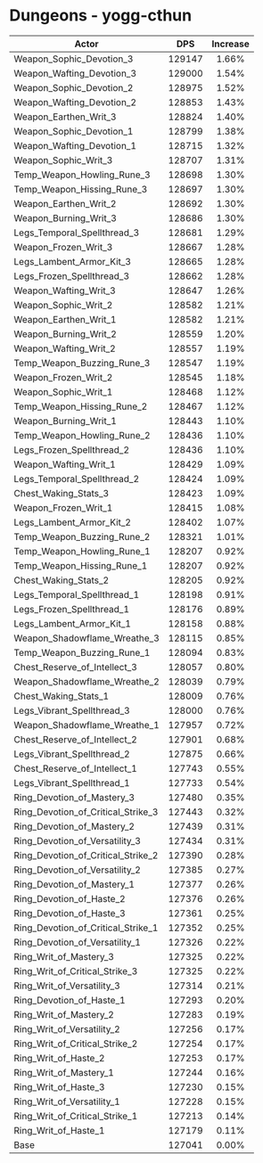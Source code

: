 # Dungeons - yogg-cthun
| Actor | DPS | Increase |
|---|:---:|:---:|
|Weapon_Sophic_Devotion_3|129147|1.66%|
|Weapon_Wafting_Devotion_3|129000|1.54%|
|Weapon_Sophic_Devotion_2|128975|1.52%|
|Weapon_Wafting_Devotion_2|128853|1.43%|
|Weapon_Earthen_Writ_3|128824|1.40%|
|Weapon_Sophic_Devotion_1|128799|1.38%|
|Weapon_Wafting_Devotion_1|128715|1.32%|
|Weapon_Sophic_Writ_3|128707|1.31%|
|Temp_Weapon_Howling_Rune_3|128698|1.30%|
|Temp_Weapon_Hissing_Rune_3|128697|1.30%|
|Weapon_Earthen_Writ_2|128692|1.30%|
|Weapon_Burning_Writ_3|128686|1.30%|
|Legs_Temporal_Spellthread_3|128681|1.29%|
|Weapon_Frozen_Writ_3|128667|1.28%|
|Legs_Lambent_Armor_Kit_3|128665|1.28%|
|Legs_Frozen_Spellthread_3|128662|1.28%|
|Weapon_Wafting_Writ_3|128647|1.26%|
|Weapon_Sophic_Writ_2|128582|1.21%|
|Weapon_Earthen_Writ_1|128582|1.21%|
|Weapon_Burning_Writ_2|128559|1.20%|
|Weapon_Wafting_Writ_2|128557|1.19%|
|Temp_Weapon_Buzzing_Rune_3|128547|1.19%|
|Weapon_Frozen_Writ_2|128545|1.18%|
|Weapon_Sophic_Writ_1|128468|1.12%|
|Temp_Weapon_Hissing_Rune_2|128467|1.12%|
|Weapon_Burning_Writ_1|128443|1.10%|
|Temp_Weapon_Howling_Rune_2|128436|1.10%|
|Legs_Frozen_Spellthread_2|128436|1.10%|
|Weapon_Wafting_Writ_1|128429|1.09%|
|Legs_Temporal_Spellthread_2|128424|1.09%|
|Chest_Waking_Stats_3|128423|1.09%|
|Weapon_Frozen_Writ_1|128415|1.08%|
|Legs_Lambent_Armor_Kit_2|128402|1.07%|
|Temp_Weapon_Buzzing_Rune_2|128321|1.01%|
|Temp_Weapon_Howling_Rune_1|128207|0.92%|
|Temp_Weapon_Hissing_Rune_1|128207|0.92%|
|Chest_Waking_Stats_2|128205|0.92%|
|Legs_Temporal_Spellthread_1|128198|0.91%|
|Legs_Frozen_Spellthread_1|128176|0.89%|
|Legs_Lambent_Armor_Kit_1|128158|0.88%|
|Weapon_Shadowflame_Wreathe_3|128115|0.85%|
|Temp_Weapon_Buzzing_Rune_1|128094|0.83%|
|Chest_Reserve_of_Intellect_3|128057|0.80%|
|Weapon_Shadowflame_Wreathe_2|128039|0.79%|
|Chest_Waking_Stats_1|128009|0.76%|
|Legs_Vibrant_Spellthread_3|128000|0.76%|
|Weapon_Shadowflame_Wreathe_1|127957|0.72%|
|Chest_Reserve_of_Intellect_2|127901|0.68%|
|Legs_Vibrant_Spellthread_2|127875|0.66%|
|Chest_Reserve_of_Intellect_1|127743|0.55%|
|Legs_Vibrant_Spellthread_1|127733|0.54%|
|Ring_Devotion_of_Mastery_3|127480|0.35%|
|Ring_Devotion_of_Critical_Strike_3|127443|0.32%|
|Ring_Devotion_of_Mastery_2|127439|0.31%|
|Ring_Devotion_of_Versatility_3|127434|0.31%|
|Ring_Devotion_of_Critical_Strike_2|127390|0.28%|
|Ring_Devotion_of_Versatility_2|127385|0.27%|
|Ring_Devotion_of_Mastery_1|127377|0.26%|
|Ring_Devotion_of_Haste_2|127376|0.26%|
|Ring_Devotion_of_Haste_3|127361|0.25%|
|Ring_Devotion_of_Critical_Strike_1|127352|0.25%|
|Ring_Devotion_of_Versatility_1|127326|0.22%|
|Ring_Writ_of_Mastery_3|127325|0.22%|
|Ring_Writ_of_Critical_Strike_3|127325|0.22%|
|Ring_Writ_of_Versatility_3|127314|0.21%|
|Ring_Devotion_of_Haste_1|127293|0.20%|
|Ring_Writ_of_Mastery_2|127283|0.19%|
|Ring_Writ_of_Versatility_2|127256|0.17%|
|Ring_Writ_of_Critical_Strike_2|127254|0.17%|
|Ring_Writ_of_Haste_2|127253|0.17%|
|Ring_Writ_of_Mastery_1|127244|0.16%|
|Ring_Writ_of_Haste_3|127230|0.15%|
|Ring_Writ_of_Versatility_1|127228|0.15%|
|Ring_Writ_of_Critical_Strike_1|127213|0.14%|
|Ring_Writ_of_Haste_1|127179|0.11%|
|Base|127041|0.00%|
